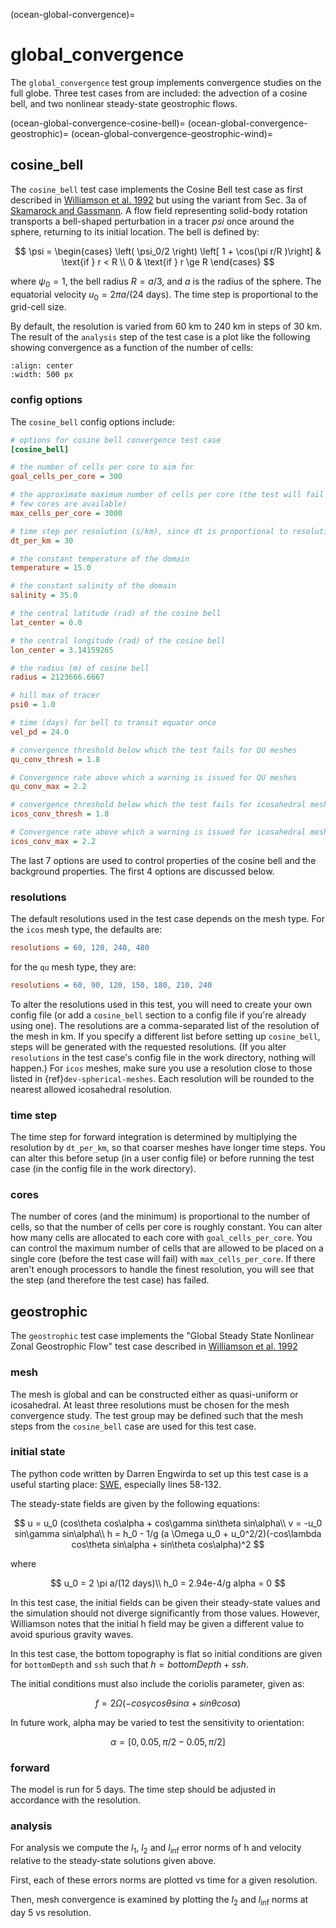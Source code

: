 (ocean-global-convergence)=

# global_convergence

The `global_convergence` test group implements convergence studies on the
full globe.  Three test cases from are included: the advection of a cosine bell,
and two nonlinear steady-state geostrophic flows.

(ocean-global-convergence-cosine-bell)=
(ocean-global-convergence-geostrophic)=
(ocean-global-convergence-geostrophic-wind)=


## cosine_bell

The `cosine_bell` test case implements the Cosine Bell test case as first
described in [Williamson et al. 1992](<https://doi.org/10.1016/S0021-9991(05)80016-6>)
but using the variant from Sec. 3a of
[Skamarock and Gassmann](https://doi.org/10.1175/MWR-D-10-05056.1).  A flow
field representing solid-body rotation transports a bell-shaped perturbation
in a tracer $psi$ once around the sphere, returning to its initial
location.  The bell is defined by:

$$
\psi =
    \begin{cases}
        \left( \psi_0/2 \right) \left[ 1 + \cos(\pi r/R )\right] &
            \text{if } r < R \\
        0 & \text{if } r \ge R
    \end{cases}
$$

where $\psi_0 = 1$, the bell radius $R = a/3$, and $a$ is
the radius of the sphere.  The equatorial velocity
$u_0 = 2 \pi a/ (\text{24 days})$. The time step is proportional to the
grid-cell size.

By default, the resolution is varied from 60 km to 240 km in steps of 30 km.
The result of the `analysis` step of the test case is a plot like the
following showing convergence as a function of the number of cells:

```{image} images/cosine_bell_convergence.png
:align: center
:width: 500 px
```

### config options

The `cosine_bell` config options include:

```cfg
# options for cosine bell convergence test case
[cosine_bell]

# the number of cells per core to aim for
goal_cells_per_core = 300

# the approximate maximum number of cells per core (the test will fail if too
# few cores are available)
max_cells_per_core = 3000

# time step per resolution (s/km), since dt is proportional to resolution
dt_per_km = 30

# the constant temperature of the domain
temperature = 15.0

# the constant salinity of the domain
salinity = 35.0

# the central latitude (rad) of the cosine bell
lat_center = 0.0

# the central longitude (rad) of the cosine bell
lon_center = 3.14159265

# the radius (m) of cosine bell
radius = 2123666.6667

# hill max of tracer
psi0 = 1.0

# time (days) for bell to transit equator once
vel_pd = 24.0

# convergence threshold below which the test fails for QU meshes
qu_conv_thresh = 1.8

# Convergence rate above which a warning is issued for QU meshes
qu_conv_max = 2.2

# convergence threshold below which the test fails for icosahedral meshes
icos_conv_thresh = 1.8

# Convergence rate above which a warning is issued for icosahedral meshes
icos_conv_max = 2.2
```

The last 7 options are used to control properties of the cosine bell and the
background properties.  The first 4 options are discussed below.

### resolutions

The default resolutions used in the test case depends on the mesh type. For
the `icos` mesh type, the defaults are:

```cfg
resolutions = 60, 120, 240, 480
```

for the `qu` mesh type, they are:

```cfg
resolutions = 60, 90, 120, 150, 180, 210, 240
```

To alter the resolutions used in this test, you will need to create your own
config file (or add a `cosine_bell` section to a config file if you're
already using one).  The resolutions are a comma-separated list of the
resolution of the mesh in km.  If you specify a different list
before setting up `cosine_bell`, steps will be generated with the requested
resolutions.  (If you alter `resolutions` in the test case's config file in
the work directory, nothing will happen.)  For `icos` meshes, make sure you
use a resolution close to those listed in {ref}`dev-spherical-meshes`.  Each
resolution will be rounded to the nearest allowed icosahedral resolution.

### time step

The time step for forward integration is determined by multiplying the
resolution by `dt_per_km`, so that coarser meshes have longer time steps.
You can alter this before setup (in a user config file) or before running the
test case (in the config file in the work directory).

### cores

The number of cores (and the minimum) is proportional to the number of cells,
so that the number of cells per core is roughly constant.  You can alter how
many cells are allocated to each core with `goal_cells_per_core`.  You can
control the maximum number of cells that are allowed to be placed on a single
core (before the test case will fail) with `max_cells_per_core`.  If there
aren't enough processors to handle the finest resolution, you will see that
the step (and therefore the test case) has failed.

## geostrophic

The `geostrophic` test case implements the "Global Steady State Nonlinear
Zonal Geostrophic Flow" test case described in
[Williamson et al. 1992](<https://doi.org/10.1016/S0021-9991(05)80016-6>)

### mesh

The mesh is global and can be constructed either as quasi-uniform or
icosahedral. At least three resolutions must be chosen for the mesh
convergence study. The test group may be defined such that the mesh steps from
the `cosine_bell` case are used for this test case.

### initial state

The python code written by Darren Engwirda to set up this test case is a
useful starting place:
[SWE](<https://github.com/dengwirda/swe-python/blob/main/wtc.py>), especially
lines 58-132. 

The steady-state fields are given by the following equations:

$$
u = u_0 (cos\theta cos\alpha + cos\gamma sin\theta sin\alpha\\
v = -u_0 sin\gamma sin\alpha\\
h = h_0 - 1/g (a \Omega u_0 + u_0^2/2)(-cos\lambda cos\theta sin\alpha + sin\theta cos\alpha)^2
$$

where

$$
u_0 = 2 \pi a/(12 days)\\
h_0 = 2.94e-4/g
alpha = 0
$$

In this test case, the initial fields can be given their steady-state values
and the simulation should not diverge significantly from those values.
However, Williamson notes that the initial h field may be given a different
value to avoid spurious gravity waves.

In this test case, the bottom topography is flat so initial conditions are
given for `bottomDepth` and `ssh` such that $h = bottomDepth + ssh$.

The initial conditions must also include the coriolis parameter, given as:

$$
f = 2 \Omega (-cos\gamma cos\theta sin\alpha + sin\theta cos\alpha)
$$

In future work, alpha may be varied to test the sensitivity to orientation:

$$
\alpha = [0, 0.05, \pi/2 - 0.05, \pi/2]
$$

### forward

The model is run for 5 days. The time step should be adjusted in accordance
with the resolution.

### analysis

For analysis we compute the $l_1$, $l_2$ and $l_{\inf}$ error norms of h and
velocity relative to the steady-state solutions given above.

First, each of these errors norms are plotted vs time for a given resolution.

Then, mesh convergence is examined by plotting the $l_2$ and $l_{\inf}$ norms
at day 5 vs resolution.
